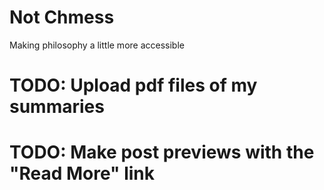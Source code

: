 # Not Chmess
Making philosophy a little more accessible

# TODO: Upload pdf files of my summaries
# TODO: Make post previews with the "Read More" link
